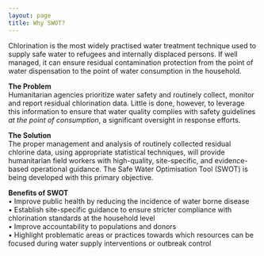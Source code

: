 ```yaml
---
layout: page
title: Why SWOT?
---
```


Chlorination is the most widely practised water treatment technique used to supply safe water to refugees and internally displaced persons. If well managed, it can ensure residual contamination protection from the point of water dispensation to the point of water consumption in the household.

<b>The Problem</b><br>
Humanitarian agencies prioritize water safety and routinely collect, monitor and report residual chlorination data. Little is done, however, to leverage this information to ensure that water quality complies with safety guidelines <em>at the point of consumption</em>, a significant oversight in response efforts.

<b>The Solution</b><br>
The proper management and analysis of routinely collected residual chlorine data, using appropriate statistical techniques, will provide humanitarian field workers with high-quality, site-specific, and evidence-based operational guidance. The Safe Water Optimisation Tool (SWOT) is being developed with this primary objective.

<b>Benefits of SWOT</b><br>
•	Improve public health by reducing the incidence of water borne disease<br>
•	Establish site-specific guidance to ensure stricter compliance with chlorination standards at the household level<br>
•	Improve accountability to populations and donors<br>
•	Highlight problematic areas or practices towards which resources can be focused during water supply interventions or outbreak control
